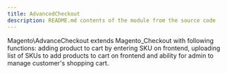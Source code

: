 ```yaml
---
title: AdvancedCheckout
description: README.md contents of the module from the source code
---
```


Magento\AdvanceCheckout extends Magento_Checkout with following functions: adding product to cart by entering SKU on
frontend, uploading list of SKUs to add products to cart on frontend and ability for admin to manage customer's shopping
cart.
